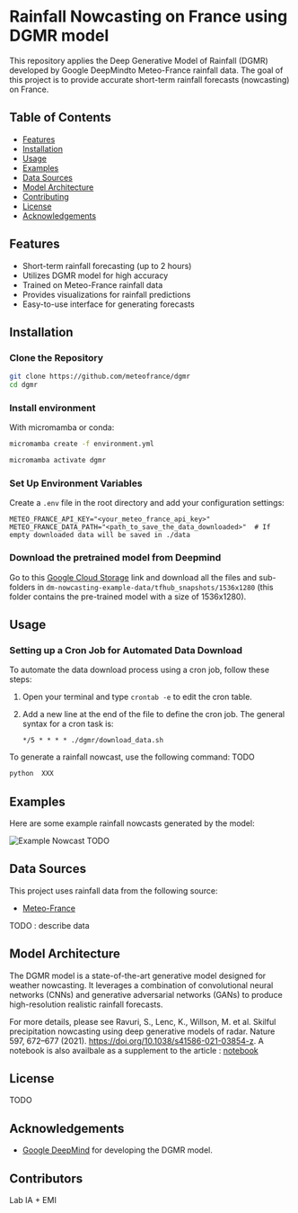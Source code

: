 # Rainfall Nowcasting on France using DGMR model

This repository applies the Deep Generative Model of Rainfall (DGMR) developed by Google DeepMindto Meteo-France rainfall data. The goal of this project is to provide accurate short-term rainfall forecasts (nowcasting) on France.

## Table of Contents
- [Features](#features)
- [Installation](#installation)
- [Usage](#usage)
- [Examples](#examples)
- [Data Sources](#data-sources)
- [Model Architecture](#model-architecture)
- [Contributing](#contributing)
- [License](#license)
- [Acknowledgements](#acknowledgements)

## Features
- Short-term rainfall forecasting (up to 2 hours)
- Utilizes DGMR model for high accuracy
- Trained on Meteo-France rainfall data
- Provides visualizations for rainfall predictions
- Easy-to-use interface for generating forecasts

## Installation

### Clone the Repository

```bash
git clone https://github.com/meteofrance/dgmr
cd dgmr
```

### Install environment

With micromamba or conda:

```bash
micromamba create -f environment.yml
```

```bash
micromamba activate dgmr
```

### Set Up Environment Variables
Create a `.env` file in the root directory and add your configuration settings:
```plaintext
METEO_FRANCE_API_KEY="<your_meteo_france_api_key>"
METEO_FRANCE_DATA_PATH="<path_to_save_the_data_downloaded>"  # If empty downloaded data will be saved in ./data
```

### Download the pretrained model from Deepmind

Go to this [Google Cloud Storage](https://console.cloud.google.com/storage/browser/dm-nowcasting-example-data?pageState=(%22StorageObjectListTable%22:(%22f%22:%22%255B%255D%22))&project=friendly-retina-382415) link and download all the files and sub-folders in `dm-nowcasting-example-data/tfhub_snapshots/1536x1280` (this folder contains the pre-trained model with a size of 1536x1280).

## Usage

### Setting up a Cron Job for Automated Data Download

To automate the data download process using a cron job, follow these steps:

1. Open your terminal and type `crontab -e` to edit the cron table.

2. Add a new line at the end of the file to define the cron job. The general syntax for a cron task is:
    ```plaintext
    */5 * * * * ./dgmr/download_data.sh
    ```

To generate a rainfall nowcast, use the following command:
TODO
```bash
python  XXX
```

## Examples
Here are some example rainfall nowcasts generated by the model:

![Example Nowcast](images/example_nowcast.png)  TODO

## Data Sources
This project uses rainfall data from the following source:
- [Meteo-France](https://donneespubliques.meteofrance.fr/)

TODO : describe data

## Model Architecture
The DGMR model is a state-of-the-art generative model designed for weather nowcasting. It leverages a combination of convolutional neural networks (CNNs) and generative adversarial networks (GANs) to produce high-resolution realistic rainfall forecasts. 

For more details, please see Ravuri, S., Lenc, K., Willson, M. et al. Skilful precipitation nowcasting using deep generative models of radar. Nature 597, 672–677 (2021). https://doi.org/10.1038/s41586-021-03854-z. A notebook is also availbale as a supplement to the article : [notebook](https://github.com/google-deepmind/deepmind-research/tree/master/nowcasting)

## License
TODO

## Acknowledgements
- [Google DeepMind](https://doi.org/10.1038/s41586-021-03854-z) for developing the DGMR model.

## Contributors

Lab IA + EMI